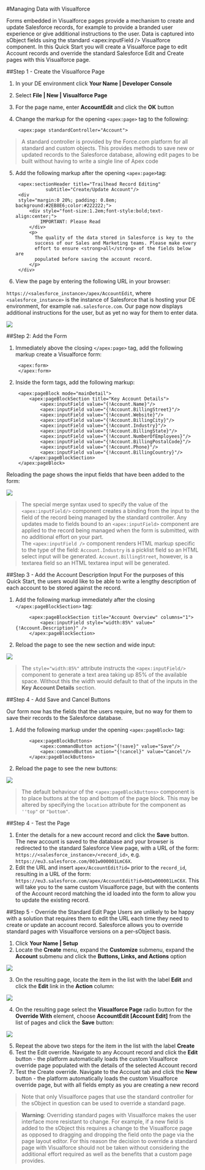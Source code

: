 #Managing Data with Visualforce

Forms embedded in Visualforce pages provide a mechanism to create and update Salesforce records, for example to provide a branded user experience or give additional instructions to the user. Data is captured into sObject fields using the standard <apex:inputField /> Visualforce component. In this Quick Start you will create a Visualforce page to edit Account records and override the standard Salesforce Edit and Create pages with this Visualforce page.

##Step 1 - Create the Visualforce Page
1. In your DE environment click **Your Name | Developer Console**
2. Select **File | New | Visualforce Page**
3. For the page name, enter **AccountEdit** and click the **OK** button
4. Change the markup for the opening `<apex:page>` tag to the following:  

        <apex:page standardController="Account">
> A standard controller is provided by the Force.com platform for all standard and custom objects. This provides methods to save new or updated records to the Salesforce database, allowing edit pages to be built without having to write a single line of Apex code
5. Add the following markup after the opening `<apex:page>`tag:

        <apex:sectionHeader title="Trailhead Record Editing" 
                  subtitle="Create/Update Account"/>
        <div 
        style="margin:0 20%; padding: 0.8em; background:#2EB8E6;color:#222222;">
            <div style="font-size:1.2em;font-style:bold;text-align:center;">
                IMPORTANT: Please Read
            </div>
    	    <p>
        	  The quality of the data stored in Salesforce is key to the 
              success of our Sales and Marketing teams. Please make every
              effort to ensure <strong>all</strong> of the fields below are
              populated before saving the account record.
    	    </p>	
        </div>

6. View the page by entering the following URL in your browser:

`https://<salesforce_instance>/apex/AccountEdit`, where `<salesforce_instance>` is the instance of Salesforce that is hosting your DE environment, for example `na6.salesforce.com`. Our page now displays additional instructions for the user, but as yet no way for them to enter data.

![](images/page_inst.png)

##Step 2: Add the Form

1. Immediately above the closing `</apex:page>` tag, add the following markup create a Visualforce form:

        <apex:form>
        </apex:form>

2. Inside the form tags, add the following markup:

        <apex:pageBlock mode="mainDetail">
            <apex:pageBlockSection title="Key Account Details">
                <apex:inputField value="{!Account.Name}"/>
                <apex:inputField value="{!Account.BillingStreet}"/>
                <apex:inputField value="{!Account.Website}"/>
                <apex:inputField value="{!Account.BillingCity}"/>
                <apex:inputField value="{!Account.Industry}"/>
                <apex:inputField value="{!Account.BillingState}"/>
                <apex:inputField value="{!Account.NumberOfEmployees}"/>
                <apex:inputField value="{!Account.BillingPostalCode}"/>
                <apex:inputField value="{!Account.Phone}"/>
                <apex:inputField value="{!Account.BillingCountry}"/>
            </apex:pageBlockSection>
        </apex:pageBlock>

Reloading the page shows the input fields that have been added to the form:

![](images/page_form1.png)

> The special merge syntax used to specify the value of the `<apex:inputField/>` component creates a binding from the input to the field of the record being managed by the standard controller. Any updates made to fields bound to an `<apex:inputField>`  component are applied to the record being managed when the form is submitted, with no additional effort on your part.  
> The `<apex:inputField />` component renders HTML markup specific to the type of the field: `Account.Industry` is a picklist field so an HTML select input will be generated. `Account.BillingStreet`, however,  is a textarea field so an HTML textarea input will be generated.

##Step 3 - Add the Account Description Input
For the purposes of this Quick Start, the users would like to be able to write a lengthy description of each account to be stored against the record.

1. Add the following markup immediately after the closing `</apex:pageBlockSection>` tag:

            <apex:pageBlockSection title="Account Overview" columns="1">
                <apex:inputField style="width:85%" value="{!Account.Description}" />
            </apex:pageBlockSection>

2. Reload the page to see the new section and wide input:

  ![](images/page_form2.png)

> The `style="width:85%"` attribute instructs the `<apex:inputField/>` component to generate a text area taking up 85% of the available space. Without this the width would default to that of the inputs in the **Key Account Details** section.

##Step 4 - Add Save and Cancel Buttons

Our form now has the fields that the users require, but no way for them to save their records to the Salesforce database. 

1. Add the following markup under the opening `<apex:pageBlock>` tag:

            <apex:pageBlockButtons>
                <apex:commandButton action="{!save}" value="Save"/>
                <apex:commandButton action="{!cancel}" value="Cancel"/>
            </apex:pageBlockButtons>


2. Reload the page to see the new buttons:

![](images/page_form3.png)

> The default behaviour of the <`apex:pageBlockButtons>` component is to place buttons at the top and bottom of the page block. This may be altered by specifying the `location` attribute for the component as `''top"` or `"bottom"`.

##Step 4 - Test the Page
1. Enter the details for a new account record and click the **Save** button. The new account is saved to the database and your browser is redirected to the standard Salesforce View page, with a URL of the form: `https://<salesforce_instance>/<record_id>`, e.g. `https://eu3.salesforce.com/001w000001LmC6X`.
2. Edit the URL and insert `apex/AccountEdit?id=` prior to the `record_id`, resulting in a  URL of the form: `https://eu3.salesforce.com/apex/AccountEdit?id=001w000001LmC6X`. This will take you to the same custom Visualforce page, but with the contents of the Account record matching the id loaded into the form to allow you to update the existing record.

##Step 5 - Override the Standard Edit Page
Users are unlikely to be happy with a solution that requires them to edit the URL each time they need to create or update an account record. Salesforce allows you to override standard pages with Visualforce versions on a per-sObject basis. 

1. Click **Your Name | Setup**
2. Locate the **Create** menu, expand the **Customize** submenu, expand the **Account** submenu and click the **Buttons, Links, and Actions** option

  ![](images/setup_account.png)
  
3. On the resulting page, locate the item in the list with the label **Edit** and click the **Edit** link in the **Action** column:

  ![](images/setup_edit.png)
  
4. On the resulting page select the **Visualforce Page** radio button for the **Override With** element, choose **AccountEdit [Account Edit]** from the list of pages and click the **Save** button:

  ![](images/setup_edit_override.png)
  
5. Repeat the above two steps for the item in the list with the label **Create**  
6. Test the Edit override. Navigate to any Account record and click the **Edit** button - the platform automatically loads the custom Visualforce override page populated with the details of the selected Account record  
7. Test the Create override. Navigate to the Account tab and click the **New** button - the platform automatically loads the custom Visualforce override page, but with all fields empty as you are creating a new record

> Note that only Visualforce pages that use the standard controller for the sObject in question can be used to override a standard page.    

>**Warning**: Overriding standard pages with Visualforce makes the user interface more resistant to change. For example, if a new field is added to the sObject this requires a change to the Visualforce page as opposed to dragging and dropping the field onto the page via the page layout editor.  For this reason the decision to override a standard page with Visualforce should not be taken without considering the additional effort required as well as the benefits that a custom page provides.


